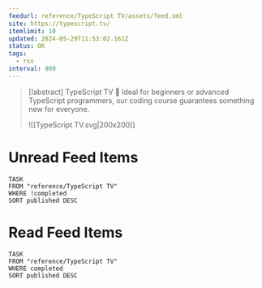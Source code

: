 ```yaml
---
feedurl: reference/TypeScript TV/assets/feed.xml
site: https://typescript.tv/
itemlimit: 10
updated: 2024-05-29T11:53:02.161Z
status: OK
tags:
  - rss
interval: 809
---
```


> [!abstract] TypeScript TV
> 🚀 Ideal for beginners or advanced TypeScript programmers, our coding course guarantees something new for everyone.
>
> ![[TypeScript TV.svg|200x200]]
# Unread Feed Items
~~~dataview
TASK
FROM "reference/TypeScript TV"
WHERE !completed
SORT published DESC
~~~

# Read Feed Items
~~~dataview
TASK
FROM "reference/TypeScript TV"
WHERE completed
SORT published DESC
~~~
